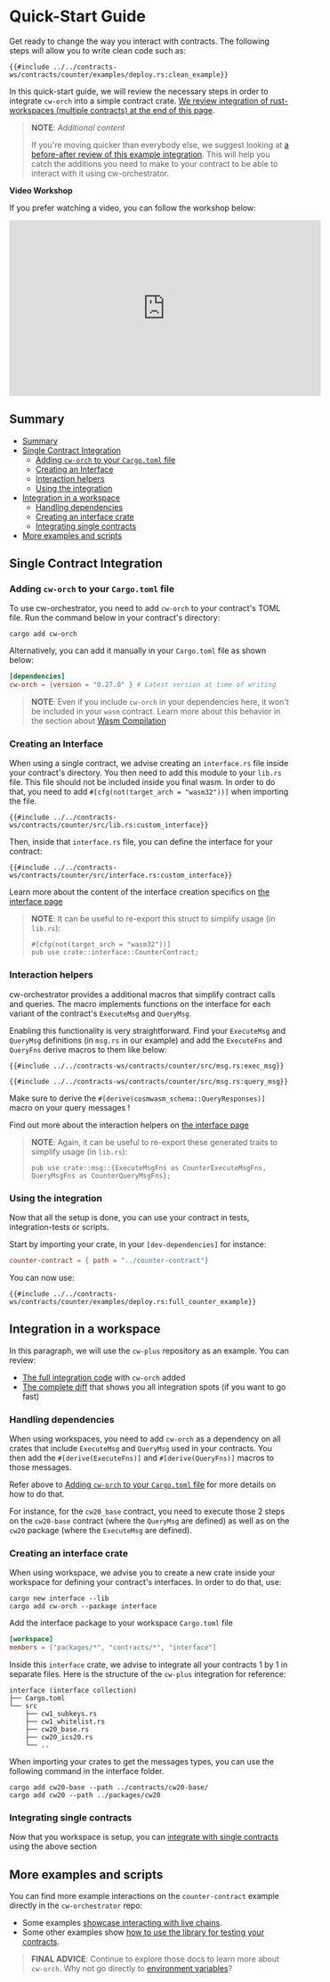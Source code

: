# Quick-Start Guide <!-- omit in toc -->

Get ready to change the way you interact with contracts. The following steps will allow you to write clean code such as:

```rust,ignore
{{#include ../../contracts-ws/contracts/counter/examples/deploy.rs:clean_example}}
```

In this quick-start guide, we will review the necessary steps in order to integrate `cw-orch` into a simple contract crate. [We review integration of rust-workspaces (multiple contracts) at the end of this page](#integration-in-a-workspace).

> **NOTE**: *Additional content*
>
>If you're moving quicker than everybody else, we suggest looking at <a href="https://github.com/AbstractSDK/cw-orch-counter-example/compare/e0a54b074ca1a894bb6e58276944cf2013d152f2..main" target="_blank">a before-after review of this example integration</a>. This will help you catch the additions you need to make to your contract to be able to interact with it using cw-orchestrator.

**Video Workshop**

If you prefer watching a video, you can follow the workshop below:

<iframe width="560" height="315" src="https://www.youtube-nocookie.com/embed/IZ5_r9JEoUs?si=4nQ03M3LmsmmExQp" title="YouTube video player" frameborder="0" allow="accelerometer; autoplay; clipboard-write; encrypted-media; gyroscope; picture-in-picture; web-share" allowfullscreen></iframe>

## Summary

- [Summary](#summary)
- [Single Contract Integration](#single-contract-integration)
  - [Adding `cw-orch` to your `Cargo.toml` file](#adding-cw-orch-to-your-cargotoml-file)
  - [Creating an Interface](#creating-an-interface)
  - [Interaction helpers](#interaction-helpers)
  - [Using the integration](#using-the-integration)
- [Integration in a workspace](#integration-in-a-workspace)
  - [Handling dependencies](#handling-dependencies)
  - [Creating an interface crate](#creating-an-interface-crate)
  - [Integrating single contracts](#integrating-single-contracts)
- [More examples and scripts](#more-examples-and-scripts)

## Single Contract Integration

### Adding `cw-orch` to your `Cargo.toml` file

To use cw-orchestrator, you need to add `cw-orch` to your contract's TOML file. Run the command below in your contract's directory:

```shell
cargo add cw-orch
```

Alternatively, you can add it manually in your `Cargo.toml` file as shown below:

```toml
[dependencies]
cw-orch = {version = "0.27.0" } # Latest version at time of writing
```

> **NOTE**: Even if you include `cw-orch` in your dependencies here, it won't be included in your `wasm` contract. Learn more about this behavior in the section about [Wasm Compilation](contracts/wasm-compilation.md)

### Creating an Interface

When using a single contract, we advise creating an `interface.rs` file inside your contract's directory. You then need to add this module to your `lib.rs` file. This file should not be included inside you final wasm. In order to do that, you need to add `#[cfg(not(target_arch = "wasm32"))]` when importing the file.

```rust,ignore
{{#include ../../contracts-ws/contracts/counter/src/lib.rs:custom_interface}}
```

Then, inside that `interface.rs` file, you can define the interface for your contract:

```rust,ignore
{{#include ../../contracts-ws/contracts/counter/src/interface.rs:custom_interface}}

```

Learn more about the content of the interface creation specifics on [the interface page](./contracts/interfaces.md#creating-an-interface)

> **NOTE**: It can be useful to re-export this struct to simplify usage (in `lib.rs`):
>
>    ```rust,ignore
>    #[cfg(not(target_arch = "wasm32"))]
>    pub use crate::interface::CounterContract;
>    ```

### Interaction helpers

cw-orchestrator provides a additional macros that simplify contract calls and queries. The macro implements functions on the interface for each variant of the contract's `ExecuteMsg` and `QueryMsg`.

Enabling this functionality is very straightforward. Find your `ExecuteMsg` and `QueryMsg` definitions (in `msg.rs` in our example) and add the `ExecuteFns` and `QueryFns` derive macros to them like below:

```rust,ignore
{{#include ../../contracts-ws/contracts/counter/src/msg.rs:exec_msg}}

{{#include ../../contracts-ws/contracts/counter/src/msg.rs:query_msg}}
```

Make sure to derive the `#[derive(cosmwasm_schema::QueryResponses)]` macro on your query messages !

Find out more about the interaction helpers on [the interface page](./contracts/interfaces.md#entry-point-function-generation)

> **NOTE**: Again, it can be useful to re-export these generated traits to simplify usage (in `lib.rs`):
>
>    ```rust,ignore
>    pub use crate::msg::{ExecuteMsgFns as CounterExecuteMsgFns, QueryMsgFns as CounterQueryMsgFns};
>    ```

### Using the integration

Now that all the setup is done, you can use your contract in tests, integration-tests or scripts.

Start by importing your crate, in your `[dev-dependencies]` for instance:

```toml
counter-contract = { path = "../counter-contract"}
```

You can now use:

```rust,ignore
{{#include ../../contracts-ws/contracts/counter/examples/deploy.rs:full_counter_example}}
```

## Integration in a workspace

In this paragraph, we will use the `cw-plus` repository as an example. You can review:

- <a href="https://github.com/AbstractSDK/cw-plus" target="_blank">The full integration code</a> with `cw-orch` added
- <a href="https://github.com/cosmwasm/cw-plus/compare/main...abstractsdk:main" target="_blank">The complete diff</a> that shows you all integration spots (if you want to go fast)

### Handling dependencies

When using workspaces, you need to add `cw-orch` as a dependency on all crates that include `ExecuteMsg` and `QueryMsg` used in your contracts.
You then add the `#[derive(ExecuteFns)]` and `#[derive(QueryFns)]` macros to those messages. 

Refer above to [Adding `cw-orch` to your `Cargo.toml` file](#adding-cw-orch-to-your-cargotoml-file) for more details on how to do that.

For instance, for the `cw20_base` contract, you need to execute those 2 steps on the `cw20-base` contract (where the `QueryMsg` are defined) as well as on the `cw20` package (where the `ExecuteMsg` are defined).

### Creating an interface crate

When using workspace, we advise you to create a new crate inside your workspace for defining your contract's interfaces. In order to do that, use:

```shell
cargo new interface --lib
cargo add cw-orch --package interface 
```

Add the interface package to your workspace `Cargo.toml` file

```toml
[workspace]
members = ["packages/*", "contracts/*", "interface"]
```

Inside this `interface` crate, we advise to integrate all your contracts 1 by 1 in separate files. Here is the structure of the `cw-plus` integration for reference:

```path
interface (interface collection)
├── Cargo.toml
└── src
    ├── cw1_subkeys.rs
    ├── cw1_whitelist.rs
    ├── cw20_base.rs
    ├── cw20_ics20.rs
    └── ..
```

When importing your crates to get the messages types, you can use the following command in the interface folder.

```shell
cargo add cw20-base --path ../contracts/cw20-base/
cargo add cw20 --path ../packages/cw20
```

### Integrating single contracts

Now that you workspace is setup, you can [integrate with single contracts](#single-contract-integration) using the above section

## More examples and scripts

You can find more example interactions on the `counter-contract` example directly in the `cw-orchestrator` repo:  

- Some examples <a href="https://github.com/AbstractSDK/cw-orchestrator/blob/main/contracts/counter/examples/deploy.rs" target="_blank">showcase interacting with live chains</a>.
- Some other examples show <a href="https://github.com/AbstractSDK/cw-orchestrator/tree/main/contracts/counter/tests" target="_blank">how to use the library for testing your contracts</a>.

> **FINAL ADVICE**: Continue to explore those docs to learn more about `cw-orch`.
> Why not go directly to [environment variables](./contracts/env-variable.md)?
